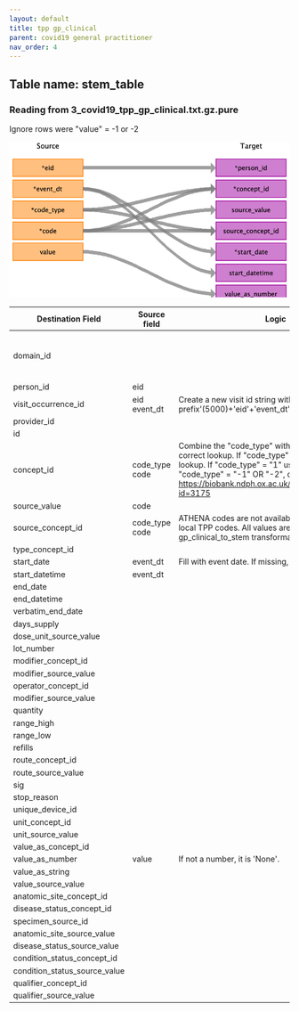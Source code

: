 ```yaml
---
layout: default
title: tpp gp_clinical
parent: covid19 general practitioner
nav_order: 4
---
```


## Table name: stem_table

### Reading from 3_covid19_tpp_gp_clinical.txt.gz.pure

Ignore rows were "value" = -1 or -2

![](md_files/image2.png)

| Destination Field | Source field | Logic | Comment field |
| --- | --- | --- | --- |
| domain_id |  |  | All records from covid19_gp_clinical will be inserted in the measurement table. |
| person_id | eid |  |  |
| visit_occurrence_id | eid<br>event_dt | Create a new visit id string with the form: 'covid prefix'(5000)+'eid'+'event_dt' |  |
| provider_id |  |  |  |
| id |  |  | Not used. |
| concept_id | code_type<br>code | Combine the "code_type" with the "code" to use the correct lookup. If "code_type" = "0" use CTV3 lookup. If "code_type" = "1" use Local TPP lookup. If "code_type" = "-1" OR "-2", discard that record. https://biobank.ndph.ox.ac.uk/showcase/coding.cgi?id=3175<br> |  |
| source_value | code |  |  |
| source_concept_id | code_type<br>code | ATHENA codes are not available for these CVT3 nor local TPP codes. All values are set to 0, as in gp_clinical_to_stem transformation. |  |
| type_concept_id |  |  | 32817: EHR |
| start_date | event_dt | Fill with event date. If missing, discard the row. |  |
| start_datetime | event_dt |  |  |
| end_date |  |  |  |
| end_datetime |  |  |  |
| verbatim_end_date |  |  |  |
| days_supply |  |  |  |
| dose_unit_source_value |  |  |  |
| lot_number |  |  |  |
| modifier_concept_id |  |  |  |
| modifier_source_value |  |  |  |
| operator_concept_id |  |  |  |
| modifier_source_value |  |  |  |
| quantity |  |  |  |
| range_high |  |  |  |
| range_low |  |  |  |
| refills |  |  |  |
| route_concept_id |  |  |  |
| route_source_value |  |  |  |
| sig |  |  |  |
| stop_reason |  |  |  |
| unique_device_id |  |  |  |
| unit_concept_id |  |  |  |
| unit_source_value |  |  |  |
| value_as_concept_id |  |  |  |
| value_as_number | value | If not a number, it is 'None'. |  |
| value_as_string |  |  |  |
| value_source_value |  |  |  |
| anatomic_site_concept_id |  |  |  |
| disease_status_concept_id |  |  |  |
| specimen_source_id |  |  |  |
| anatomic_site_source_value |  |  |  |
| disease_status_source_value |  |  |  |
| condition_status_concept_id |  |  |  |
| condition_status_source_value |  |  |  |
| qualifier_concept_id |  |  |  |
| qualifier_source_value |  |  |  |


